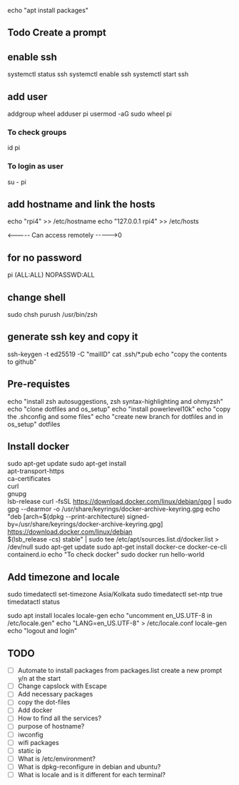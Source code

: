 echo "apt install packages"
## Todo Create a prompt


## enable ssh
systemctl status ssh
systemctl enable ssh
systemctl start ssh

## add user
addgroup wheel
adduser pi
usermod -aG sudo wheel pi

### To check groups 
id pi

### To login as user 
su - pi

## add hostname and link the hosts
echo "rpi4" >> /etc/hostname
echo "127.0.0.1	rpi4" >> /etc/hosts

<----- Can access remotely ----->0

## for no password

pi (ALL:ALL) NOPASSWD:ALL <commands only for specified>

## change shell
sudo chsh purush /usr/bin/zsh

## generate ssh key and copy it
ssh-keygen -t ed25519 -C "mailID"
cat .ssh/*.pub
echo "copy the contents to github"

## Pre-requistes
echo "install zsh autosuggestions, zsh syntax-highlighting and ohmyzsh"
echo "clone dotfiles and os_setup"
echo "install powerlevel10k"
echo "copy the .shconfig and some files"
echo "create new branch for dotfiles and in os_setup"
dotfiles 

## Install docker
sudo apt-get update
sudo apt-get install \
    apt-transport-https \
    ca-certificates \
    curl \
    gnupg \
    lsb-release
curl -fsSL https://download.docker.com/linux/debian/gpg | sudo gpg --dearmor -o /usr/share/keyrings/docker-archive-keyring.gpg
echo \
  "deb [arch=$(dpkg --print-architecture) signed-by=/usr/share/keyrings/docker-archive-keyring.gpg] https://download.docker.com/linux/debian \
  $(lsb_release -cs) stable" | sudo tee /etc/apt/sources.list.d/docker.list > /dev/null
sudo apt-get update
sudo apt-get install docker-ce docker-ce-cli containerd.io
echo "To check docker"
sudo docker run hello-world

## Add timezone and locale

sudo timedatectl set-timezone Asia/Kolkata
sudo timedatectl set-ntp true
timedatactl status

sudo apt install locales
locale-gen
echo "uncomment en_US.UTF-8 in /etc/locale.gen"
echo "LANG=en_US.UTF-8" > /etc/locale.conf
locale-gen
echo "logout and login"

## TODO

- [ ] Automate to install packages from packages.list create a new prompt y/n at the start
- [ ] Change capslock with Escape
- [ ] Add necessary packages
- [ ] copy the dot-files
- [ ] Add docker
- [ ] How to find all the services?
- [ ] purpose of hostname?
- [ ] iwconfig
- [ ] wifi packages
- [ ] static ip
- [ ] What is /etc/environment?
- [ ] What is dpkg-reconfigure in debian and ubuntu?
- [ ] What is locale and is it different for each terminal?
